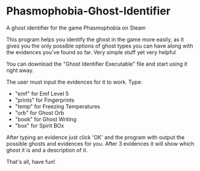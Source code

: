 # Phasmophobia-Ghost-Identifier
A ghost identifier for the game Phasmophobia on Steam

This program helps you identify the ghost in the game more easily, as it gives you the only possible options of ghost types you can have along with the evidences you've found so far. Very simple stuff yet very helpful


You can download the "Ghost Identifier Executable" file and start using it right away.

The user must input the evidences for it to work. Type:

* "emf" for Emf Level 5
* "prints" for Fingerprints
* "temp" for Freezing Temperatures
* "orb" for Ghost Orb
* "book" for Ghost Writing
* "box" for Spirit BOx

After typing an evidence just click 'OK' and the program with output the possible ghosts and evidences for you. 
After 3 evidences it will show which ghost it is and a description of it. 

That's all, have fun!
